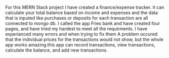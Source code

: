 For this MERN Stack project I have created a finance/expense tracker. it can calculate your total balance based on income and expenses and the data that is inputed like purchases or deposits for each transaction are all connected to mongo db. I called the app Fries bank and have created four pages, and have tried my hardest to meet all the requirments. I have experianced many errors and when trying to fix them A problem occured that the individual prices for the transactions would not show, but the whole app works amazing.this app can record transactions, view transactions, calculate the balance, and add new transactions.
